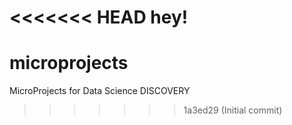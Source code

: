 <<<<<<< HEAD
hey!
=======
# microprojects
MicroProjects for Data Science DISCOVERY
>>>>>>> 1a3ed29 (Initial commit)
